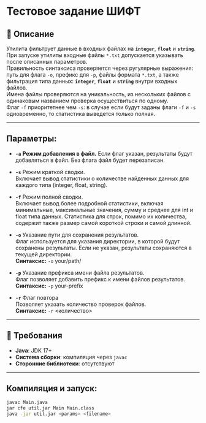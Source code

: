 # Тестовое задание ШИФТ

## 📌 **Описание**
Утилита фильтрует данные в входных файлах на **`integer`**, **`float`** и **`string`**.  
При запуске утилиты входные файлы `*.txt` допускается указывать после описанных параметров.  
Правильность синтаксиса проверяется через ругулярные выражения: путь для флага `-o`, префикс для `-p`, файлы формата `*.txt`, а также фильтрация типа данных: **`integer`**, **`float`** и **`string`** внутри входных файлов.  
Имена файлы проверяются на уникальность, из нескольких файлов с одинаковым названием проверка осуществиться по одному.  
Флаг `-f` приоритетнее чем `-s`: в случае если будут заданы флаги `-f` и `-s` одновременно, то статистика выведется только полная.

---
## **Параметры:**

- **`-a`** **Режим добавления в файл.**
  Если флаг указан, результаты будут добавляться в файл. Без флага файл будет перезаписан.  
  

- **`-s`** Режим краткой сводки.  
Включает вывод статистики о количестве найденных данных для каждого типа (integer, float, string).
  

- **`-f`** Режим полной сводки.  
Включает вывод более подробной статистики, включая минимальные, максимальные значения, сумму и среднее для int и float типа данных. Статистика для строк, помимо их количества, содержит также размер самой
  короткой строки и самой длинной.
  

- **`-o`** Указание пути для сохранения результатов.  
Флаг используется для указания директории, в которой будут сохранены результаты. Если не указан, результаты сохраняются в текущей директории.  
**Синтаксис:** `-o` your/path/
  

- **`-p`** Указание префикса имени файла результатов.  
Флаг позволяет добавить префикс к имени файлов результатов.  
**Синтаксис:** `-p` your-prefix
  

- **`-r`** Флаг повтора  
Позволяет указать количество проверок файлов.  
**Синтаксис:** `-r` <количество>


---
## 🔧 **Требования**
- **Java**: JDK 17+
- **Система сборки**: компиляция через `javac`
- **Сторонние библиотеки**: отсутствуют

---
## Компиляция и запуск:
```sh
javac Main.java
jar cfe util.jar Main Main.class
java -jar util.jar <params> <filename>
```

